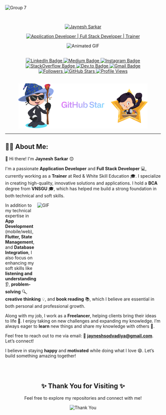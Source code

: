 <!-- Banner -->
![Group 7](https://github.com/user-attachments/assets/d6d95582-169e-46c0-b3c8-cf647e65a5c2) 

<br>

<!-- Jaynesh Sarkar -->
<p align="center">
  <a href="https://github.com/SJaynesh/">
    <img src="https://readme-typing-svg.demolab.com?font=Matemasie&size=35&duration=1&pause=1000&width=300&lines=Jaynesh+Sarkar" alt="Jaynesh Sarkar" />
  </a>
</p>

<p align="center">
  <a href="https://github.com/SJaynesh/readme-typing-svg">
    <img src="https://readme-typing-svg.demolab.com?font=Bodoni+Moda+SC&size=24&duration=3000&pause=1500&color=4CAF50&center=true&vCenter=true&width=850&lines=🚀+Application+Developer+|+Full+Stack+Developer+|+Trainer;💻+Crafting+Innovative+Solutions+with+Flutter+and+Web;📚+Empowering+Others+Through+Training+and+Code" alt="Application Developer | Full Stack Developer | Trainer" />
  </a>
</p>

<p align="center">
  <img src="https://media.giphy.com/media/M9gbBd9nbDrOTu1Mqx/giphy.gif" width="100" alt="Animated GIF" />
</p>

<br />

<!-- Social icons section -->
<div id="social" align="center">
  <a href="https://www.linkedin.com/in/jaynesh-sodvadiya/">
    <img src="https://img.shields.io/badge/LinkedIn-blue?style=for-the-badge&logo=linkedin&logoColor=white" alt="LinkedIn Badge"/>
  </a>
  <a href="https://medium.com/@rw5.jaynesh.pc">
    <img src="https://img.shields.io/badge/Medium-12100E?style=for-the-badge&logo=medium&logoColor=white" alt="Medium Badge"/>
  </a>
  <a href="https://www.instagram.com/sjaynesh60/">
    <img src="https://img.shields.io/badge/Instagram-E4405F?style=for-the-badge&logo=instagram&logoColor=white" alt="Instagram Badge"/>
  </a>
  <a href="https://stackoverflow.com/users/22492450/jaynesh-sodvadiya">
    <img src="https://img.shields.io/badge/Stackoverflow-1DA1F2?style=for-the-badge&logo=stackoverflow&logoColor=white" alt="StackOverflow Badge"/>
  </a>
  <a href="https://dev.to/sjaynesh">
    <img src="https://img.shields.io/badge/dev.to-0A0A0A?style=for-the-badge&logo=devdotto&logoColor=white" alt="Dev.to Badge">
  </a>
  <a href="mailto:rw5.jaynesh.pc@gmail.com">
    <img src="https://img.shields.io/badge/Gmail-D14836?style=for-the-badge&logo=gmail&logoColor=white" alt="Gmail Badge">
  </a>
</div>

<div id="github" align="center">
  <a href="https://github.com/SJaynesh?tab=followers">
    <img alt="Followers" title="Follow me on Github" src="https://img.shields.io/github/followers/SJaynesh"/>
  </a>
  <a href="https://github.com/SJaynesh?tab=stars">
    <img alt="GitHub Stars" src="https://img.shields.io/github/stars/SJaynesh">
  </a>
  <a href="https://komarev.com/ghpvc/?username=SJaynesh">
    <img alt="Profile Views" title="GitHub profile views" src="https://komarev.com/ghpvc/?username=SJaynesh"/>
  </a>
</div>

<br /> 

<!-- GitHub Star link -->
<p align="center">
  <a href="https://stars.github.com/profiles/SJaynesh/">
    <img src="https://github.com/osandadeshan/osandadeshan/blob/master/github-stars-program.png?raw=true" alt="GitHub Star 2024"/>
  </a>
</p>

<hr>

## 👨‍💻 About Me:

👋 Hi there! I'm **Jaynesh Sarkar** 😊

I'm a passionate **Application Developer** and **Full Stack Developer** 💻, currently working as a **Trainer** at Red & White Skill Education 🎓. I specialize in creating high-quality, innovative solutions and applications. I hold a **BCA** degree from **VNSGU** 🎓, which has helped me build a strong foundation in both technical and soft skills.

<img align="right" alt="GIF" src="https://user-images.githubusercontent.com/69011963/137184767-79a13ec7-1bb3-4341-a6da-3a149c9c159a.gif" width="400" height="300" />

In addition to my technical expertise in **App Development** (mobile/web), **Flutter, State Management**, and **Database Integration**, I also focus on enhancing my soft skills like **listening and understanding** 👂, **problem-solving** 🔍, **creative thinking** 💡, and **book reading** 📚, which I believe are essential in both personal and professional growth.

Along with my job, I work as a **Freelancer**, helping clients bring their ideas to life 💼. I enjoy taking on new challenges and expanding my knowledge. I’m always eager to **learn** new things and share my knowledge with others 🌱.

Feel free to reach out to me via email: 📧 **jayneshsodvadiya@gmail.com**. Let’s connect!

I believe in staying **happy** and **motivated** while doing what I love 😄. Let’s build something amazing together!

<br><br>

<!-- Footer Section -->
<h2 align="center">✨ Thank You for Visiting ✨</h2>
<p align="center">Feel free to explore my repositories and connect with me!</p>
<p align="center">
  <img src="https://media.giphy.com/media/jpVnC65DmYeyRL4LHS/giphy.gif" width="100" alt="Thank You" />
</p>
